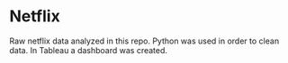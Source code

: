 # Netflix
Raw netflix data analyzed in this repo. Python was used in order to clean data. In Tableau a dashboard was created.
